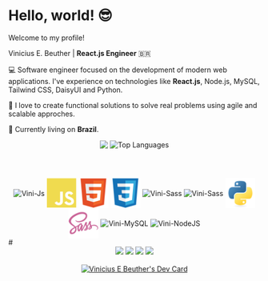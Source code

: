 <!-- NAME / DESCRIPTION -->
<h1 align="left" >Hello, world! 😎</h1>
<p align="justify">Welcome to my profile! </p>
<p align="justify">Vinicius E. Beuther | <strong>React.js Engineer</strong> 🇧🇷
  
💻 Software engineer focused on the development of modern web applications. I've experience on technologies like **React.js**, Node.js, MySQL, Tailwind CSS, DaisyUI and Python.
  
🚀 I love to create functional solutions to solve real problems using agile and scalable approches.

📍 Currently living on **Brazil**.
<br>

<!-- STATS / STREAK -->
<p align="center">
  <img src="https://github-readme-stats.vercel.app/api?username=ViniciusBeuther&show_icons=true&title_color=7A7ADB&icon_color=2234AE&text_color=D3D3D3&bg_color=0,000000,130F40&hide_border=true" width="400">
<img border="None" align="top" src="https://github-readme-stats.vercel.app/api/top-langs/?username=ViniciusBeuther&layout=compact&title_color=7A7ADB&icon_color=2234AE&text_color=D3D3D3&bg_color=0,000000,130F40&hide_border=true" alt="Top Languages">  
</p>
<h1></h1>
<!-- TECHNOLOGIES -->
<div style="display: inline_block" align="center"><br>
  <img align="center" alt="Vini-Js" height="60" width="60" src="https://git-scm.com/images/logos/downloads/Git-Icon-1788C.png">
  <img align="center" alt="Vini-Js" height="60" width="60" src="https://raw.githubusercontent.com/devicons/devicon/master/icons/javascript/javascript-plain.svg">
  <img align="center" alt="Vini-HTML" height="60" width="60" src="https://raw.githubusercontent.com/devicons/devicon/master/icons/html5/html5-original.svg">
  <img align="center" alt="Vini-CSS" height="60" width="60" src="https://raw.githubusercontent.com/devicons/devicon/master/icons/css3/css3-original.svg">
  <img align="center" alt="Vini-Sass" height="60" width="60" src="https://upload.wikimedia.org/wikipedia/commons/thumb/a/a7/React-icon.svg/2300px-React-icon.svg.png">
  <img align="center" alt="Vini-Sass" height="60" width="60" src="https://upload.wikimedia.org/wikipedia/commons/thumb/d/d5/Tailwind_CSS_Logo.svg/2560px-Tailwind_CSS_Logo.svg.png"> 
  <img align="center" alt="Vini-Python" height="60" width="60" src="https://raw.githubusercontent.com/devicons/devicon/master/icons/python/python-original.svg">
  <img align="center" alt="Vini-Sass" height="60" width="60" src="https://raw.githubusercontent.com/devicons/devicon/master/icons/sass/sass-original.svg">
  <img align="center" alt="Vini-MySQL" height="100" width="100" src="https://www.svgrepo.com/show/303251/mysql-logo.svg"> 
  <img align="center" alt="Vini-NodeJS" height="60" width="60" src="https://miro.medium.com/v2/resize:fit:800/1*bc9pmTiyKR0WNPka2w3e0Q.png"> 
</div>
#
<!-- SOCIAL MEDIA -->
<div align="center"> 
  <a href="https://instagram.com/viniciusbeuther" target="_blank"><img src="https://img.shields.io/badge/-Instagram-%23E4405F?style=for-the-badge&logo=instagram&logoColor=white" target="_blank"></a>
  <a href = "mailto:vinicius.beuther15@gmail.com"><img src="https://img.shields.io/badge/-Gmail-%23333?style=for-the-badge&logo=gmail&logoColor=white" target="_blank"></a>
  <a href="https://www.linkedin.com/in/viniciuseduardobeuther" target="_blank"><img src="https://img.shields.io/badge/-LinkedIn-%230077B5?style=for-the-badge&logo=linkedin&logoColor=white" target="_blank"></a> 
  <a href="https://app.daily.dev/viniciusebeuther" target="_blank"><img src="https://img.shields.io/badge/-DailyDev-%230077B5?style=for-the-badge&logo=dailydev&logoColor=black" target="_blank"></a>
  
</div>
<br>
<div align="center">
  <a href="https://app.daily.dev/viniciusebeuther"><img src="https://api.daily.dev/devcards/v2/YO6iUK4cqfrXxmKT86Vea.png?type=wide&r=s8b" width="652" alt="Vinicius E Beuther's Dev Card"/></a>
</div>
